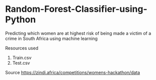 # Random-Forest-Classifier-using-Python

Predicting which women are at highest risk of being made a victim of a crime in South Africa using machine learning

Resources used
1. Train.csv
2. Test.csv

Source https://zindi.africa/competitions/womens-hackathon/data
